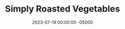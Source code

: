 ---
layout: post
title:  "Simply Roasted Vegetables"
date:   2023-07-19 00:00:00 -05000
categories: 
- Recipes
- Meatless
permalink: /recipes/roasted-vegetables
image: /assets/Food/Meatless/Roasted Veggie/roasted-pepper.jpg
ing: veggies-ing
facts: veggies-facts
Prep: 10
Rest: 
Cook: 20
Source1: 
Source2: 
tags: 
- roasted veggies
- simply roasted
- roasted red peppers
- carrots
- asparagus
- brussel sprouts
- broccoli
- cauliflower
- squash
- acorn
- kabocha
- butternut
- winter
- pepper
Description: Roasted vegetables are so easy to do that I should really be making them more often. You can really do this with whatever vegetables you have on hand, like peppers, broccoli, or asparagus. It's written to be minimally seasoned, that way you can add any other spices you desire for tons of different flavors. Serve it on the side of grilled chicken or fish.
Instructions: 
- Preheat oven to 400F and line a baking sheet with aluminum foil or parchment paper<br><br>

- Add your vegetables to a pan. Drizzle with olive oil and sprinkle with salt, pepper, garlic, and onion powder. Roast at 400F (times below). Squeeze on some lemon juice when done<br><br>

- Peppers - 20 minutes<br><br>
- <center><img src="/assets/Food/Meatless/Roasted Veggie/roasted-pepper.jpg" alt="" class="instruction-image"></center><br>

- Asparagus - 20 minutes<br><br>
- <center><img src="/assets/Food/Meatless/Roasted Veggie/roasted-asparagus.jpg" alt="" class="instruction-image"></center><br>

- Brussel Sprouts - 30 minutes<br><br>
- <center><img src="/assets/Food/Meatless/Roasted Veggie/roasted-brussel.jpg" alt="" class="instruction-image"></center><br>

- Carrots - 30 minutes<br><br>
- <center><img src="/assets/Food/Meatless/Roasted Veggie/roasted-carrot.jpg" alt="" class="instruction-image"></center><br>

- Broccoli or Cauliflower - 30 minutes<br><br>
- <center><img src="/assets/Food/Meatless/Roasted Veggie/roasted-broccoli.jpg" alt="" class="instruction-image"></center><br>

- Squash - 40 minutes<br><br>
- <center><img src="/assets/Food/Meatless/Roasted Veggie/roasted-squash.jpg" alt="" class="instruction-image"></center>
---
